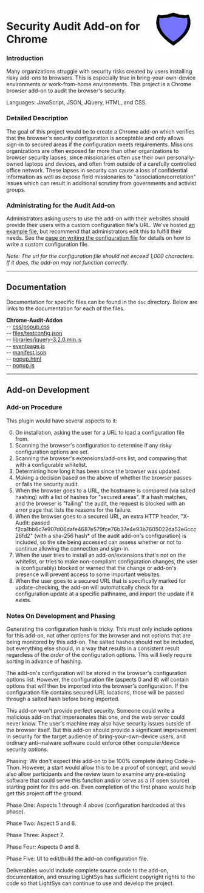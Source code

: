 <img align="right" src="https://raw.githubusercontent.com/LightSys/chrome-audit-addon/master/icon/icon128x128.png">


# Security Audit Add-on for Chrome

### Introduction

Many organizations struggle with security risks created by users installing risky add-ons to browsers. This is especially true in bring-your-own-device environments or work-from-home environments. This project is a Chrome browser add-on to audit the browser's security. 

Languages: JavaScript, JSON, JQuery, HTML, and CSS.

### Detailed Description

The goal of this project would be to create a Chrome add-on which verifies that the browser's security configuration is acceptable and only allows sign-in to secured areas if the configuration meets requirements. Missions organizations are often exposed far more than other organizations to browser security lapses, since missionaries often use their own personally-owned laptops and devices, and often from outside of a carefully controlled office network. These lapses in security can cause a loss of confidential information as well as expose field missionaries to "association/correlation" issues which can result in additional scrutiny from governments and activist groups.

### Administrating for the Audit Add-on

Administrators asking users to use the add-on with their websites should provide their users with a custom configuration file's URL. We've hosted [an example file](https://raw.githubusercontent.com/LightSys/chrome-audit-addon/master/doc/files/testconfig.json.md), but recommend that administrators edit this to fulfill their needs. See the [page on writing the configuration file](https://github.com/LightSys/chrome-audit-addon/tree/master/doc/files/testconfig.json.md) for details on how to write a custom configuration file.

_Note: The url for the configuration file should not exceed 1,000 characters. If it does, the add-on may not function correctly._

---

## Documentation

Documentation for specific files can be found in the `doc` directory. Below are links to the documentation for each of the files.

**Chrome-Audit-Addon**  
-- [css/popup.css](https://github.com/LightSys/chrome-audit-addon/tree/master/doc/css/popup.css.md)  
-- [files/testconfig.json](https://github.com/LightSys/chrome-audit-addon/tree/master/doc/files/testconfig.json.md)  
-- [libraries/jquery-3.2.0.min.js](https://github.com/LightSys/chrome-audit-addon/blob/master/doc/libraries/jquery-3.2.0.min.js.md)  
-- [eventpage.js](https://github.com/LightSys/chrome-audit-addon/blob/master/doc/eventpage.js.md)  
-- [manifest.json](https://github.com/LightSys/chrome-audit-addon/blob/master/doc/manifest.json.md)  
-- [popup.html](https://github.com/LightSys/chrome-audit-addon/blob/master/doc/popup.html.md)  
-- [popup.js](https://github.com/LightSys/chrome-audit-addon/blob/master/doc/popup.js.md)  

---

## Add-on Development

### Add-on Procedure 
This plugin would have several aspects to it:

0. On installation, asking the user for a URL to load a configuration file from.
1. Scanning the browser's configuration to determine if any risky configuration options are set.
2. Scanning the browser's extensions/add-ons list, and comparing that with a configurable whitelist.
3. Determining how long it has been since the browser was updated.
4. Making a decision based on the above of whether the browser passes or fails the security audit.
5. When the browser goes to a URL, the hostname is compared (via salted hashing) with a list of hashes for
"secured areas". If a hash matches, and the browser is "failing" the audit, the request is blocked with an error page
that lists the reasons for the failure.
6. When the browser goes to a secured URL, an extra HTTP header, "X-Audit: passed
f2ca1bb6c7e907d06dafe4687e579fce76b37e4e93b7605022da52e6ccc26fd2" (with a sha-256 hash* of the audit
add-on's configuration) is included, so the site being accessed can assess whether or not to continue allowing the
connection and sign-in.
7. When the user tries to install an add-on/extensions that's not on the whitelist, or tries to make non-compliant
configuration changes, the user is (configurably) blocked or warned that the change or add-on's presence will
prevent access to some important websites.
8. When the user goes to a secured URL that is specifically marked for update-checking, the add-on will automatically check for a configuration update at a specific pathname, and import the update if it exists.

### Notes On Development and Phasing

Generating the configuration hash is tricky. This must only include options for this add-on, not other options for the browser and not options that are being monitored by this add-on. The salted hashes should not be included, but everything else should, in a way that results in a consistent result regardless of the *order* of the configuration options. This will likely require sorting in advance of hashing.

The add-on's configuration will be stored in the browser's configuration options list. However, the configuration file (aspects 0 and 8) will contain options that will then be imported into the browser's configuration. If the configuration file contains secured URL locations, those will be passed through a salted hash before being imported.

This add-on won't provide perfect security. Someone could write a malicious add-on that impersonates this one, and the web server could never know. The user's machine may also have security issues outside of the browser itself. But this add-on should provide a significant improvement in security for the target audience of bring-your-own-device users, and ordinary anti-malware software could enforce other computer/device security options.

Phasing: We don't expect this add-on to be 100% complete during Code-a-Thon. However, a start would allow this to be a proof of concept, and would also allow participants and the review team to examine any pre-existing software that could serve this function and/or serve as a (if open source) starting point for this add-on. Even completion of the first phase would help get this project off the ground.

Phase One: Aspects 1 through 4 above (configuration hardcoded at this phase).

Phase Two: Aspect 5 and 6.

Phase Three: Aspect 7.

Phase Four: Aspects 0 and 8.

Phase Five: UI to edit/build the add-on configuration file.

Deliverables would include complete source code to the add-on, documentation, and ensuring LightSys has sufficient copyright rights to the code so that LightSys can continue to use and develop the project.

